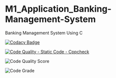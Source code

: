 # M1_Application_Banking-Management-System

Banking Management System Using C

[![Codacy Badge](https://app.codacy.com/project/badge/Grade/4ca0bdf12c3a4d6aa69ddaadc8a71ff1)](https://www.codacy.com/gh/shameerwahab786/M1_Application_Banking-Management-System/dashboard?utm_source=github.com&amp;utm_medium=referral&amp;utm_content=shameerwahab786/M1_Application_Banking-Management-System&amp;utm_campaign=Badge_Grade)

[![Code Quality - Static Code - Cppcheck](https://github.com/shameerwahab786/M1_Application_Banking-Management-System/actions/workflows/cppcheck.yml/badge.svg)](https://github.com/shameerwahab786/M1_Application_Banking-Management-System/actions/workflows/cppcheck.yml)


![Code Quality Score](https://api.codiga.io/project/29999/score/svg)

![Code Grade](https://api.codiga.io/project/29999/status/svg)
